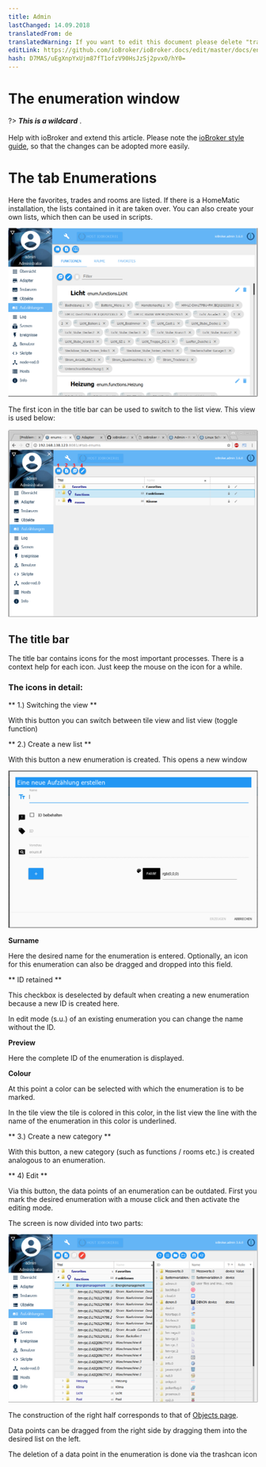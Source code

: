 ```yaml
---
title: Admin
lastChanged: 14.09.2018
translatedFrom: de
translatedWarning: If you want to edit this document please delete "translatedFrom" field, elsewise this document will be translated automatically again
editLink: https://github.com/ioBroker/ioBroker.docs/edit/master/docs/en/admin/enums.md
hash: D7MAS/uEgXnpYxUjm87fT1ofzV90HsJzSj2pvxO/hY0=
---
```

# The enumeration window
?> ***This is a wildcard*** . <br><br> Help with ioBroker and extend this article. Please note the [ioBroker style guide](community/styleguidedoc), so that the changes can be adopted more easily.

# The tab Enumerations
Here the favorites, trades and rooms are listed. If there is a HomeMatic installation, the lists contained in it are taken over. You can also create your own lists, which then can be used in scripts.

![The enumerations in the tile view](../../de/admin/media/ADMIN_Aufzaehlungen_kachel.png)

The first icon in the title bar can be used to switch to the list view. This view is used below:

![The enumerations in the list view](../../de/admin/media/ADMIN_Aufzaehlungen_liste_numbers.png)

## The title bar
The title bar contains icons for the most important processes. There is a context help for each icon. Just keep the mouse on the icon for a while.

### The icons in detail:
** 1.) Switching the view **

With this button you can switch between tile view and list view (toggle function)

** 2.) Create a new list **

With this button a new enumeration is created. This opens a new window

![Create a new enumeration](../../de/admin/media/ADMIN_Aufzaehlungen_liste_erstellen.png)

**Surname**

Here the desired name for the enumeration is entered. Optionally, an icon for this enumeration can also be dragged and dropped into this field.

** ID retained **

This checkbox is deselected by default when creating a new enumeration because a new ID is created here.

In edit mode (s.u.) of an existing enumeration you can change the name without the ID.

**Preview**

Here the complete ID of the enumeration is displayed.

**Colour**

At this point a color can be selected with which the enumeration is to be marked.

In the tile view the tile is colored in this color, in the list view the line with the name of the enumeration in this color is underlined.

** 3.) Create a new category **

With this button, a new category (such as functions / rooms etc.) is created analogous to an enumeration.

** 4) Edit **

Via this button, the data points of an enumeration can be outdated. First you mark the desired enumeration with a mouse click and then activate the editing mode.

The screen is now divided into two parts:

![Edit enumeration](../../de/admin/media/ADMIN_Aufzaehlungen_liste_hinzufuegen.png)

The construction of the right half corresponds to that of [Objects page](opbjects.md).

Data points can be dragged from the right side by dragging them into the desired list on the left.

The deletion of a data point in the enumeration is done via the trashcan icon